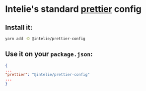 # Intelie's standard [prettier](https://github.com/prettier/prettier) config

## Install it:

```bash
yarn add -D @intelie/prettier-config
```

## Use it on your `package.json`:

```json
{
...
"prettier": "@intelie/prettier-config"
...
}
```